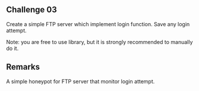 ## Challenge 03

Create a simple FTP server which implement login function. Save any login attempt.

Note: you are free to use library, but it is strongly recommended to manually do it.

## Remarks

A simple honeypot for FTP server that monitor login attempt.